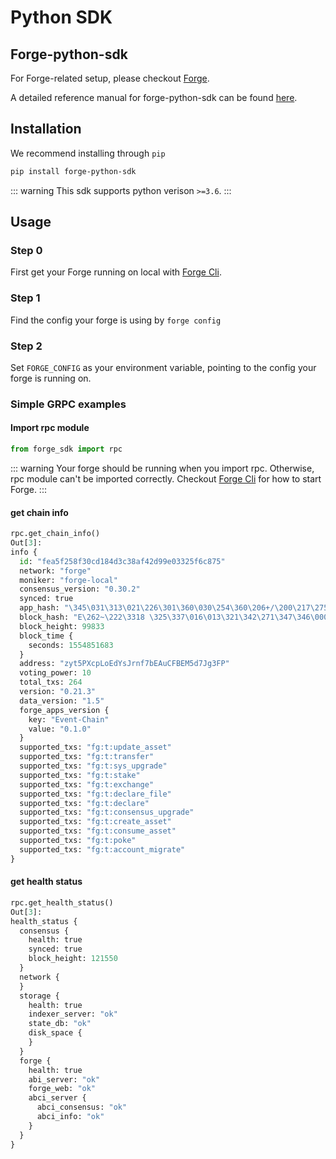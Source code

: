 # Python SDK
## Forge-python-sdk
For Forge-related setup, please checkout [Forge](https://github.com/ArcBlock/forge).   

A detailed reference manual for forge-python-sdk can be found [here](https://docs.arcblock.io/forge-python-sdk/index.html).


## Installation

We recommend installing through `pip`
```sh
pip install forge-python-sdk
```
::: warning
This sdk supports python verison `>=3.6`. 
:::

## Usage

### Step 0
First get your Forge running on local with [Forge Cli](https://github.com/ArcBlock/forge-js/tree/master/packages/forge-cli). 

### Step 1
Find the config your forge is using by `forge config`

### Step 2
Set `FORGE_CONFIG` as your environment variable, pointing to the config your forge is running on.

### Simple GRPC examples

#### Import rpc module
```python
from forge_sdk import rpc
```
::: warning
Your forge should be running when you import rpc. Otherwise, rpc module can't be imported correctly. Checkout  [Forge Cli](https://github.com/ArcBlock/forge-js/tree/master/packages/forge-cli) for how to start Forge.
:::


#### get chain info
```python
rpc.get_chain_info()
Out[3]:
info {
  id: "fea5f258f30cd184d3c38af42d99e03325f6c875"
  network: "forge"
  moniker: "forge-local"
  consensus_version: "0.30.2"
  synced: true
  app_hash: "\345\031\313\021\226\301\360\030\254\360\206+/\200\217\275/\r`\021\026\243\342g1\256\335\340\246lr\213"
  block_hash: "E\262~\222\3318 \325\337\016\013\321\342\271\347\346\000\264uC\225nc\354\275n\020~\372x#e"
  block_height: 99833
  block_time {
    seconds: 1554851683
  }
  address: "zyt5PXcpLoEdYsJrnf7bEAuCFBEM5d7Jg3FP"
  voting_power: 10
  total_txs: 264
  version: "0.21.3"
  data_version: "1.5"
  forge_apps_version {
    key: "Event-Chain"
    value: "0.1.0"
  }
  supported_txs: "fg:t:update_asset"
  supported_txs: "fg:t:transfer"
  supported_txs: "fg:t:sys_upgrade"
  supported_txs: "fg:t:stake"
  supported_txs: "fg:t:exchange"
  supported_txs: "fg:t:declare_file"
  supported_txs: "fg:t:declare"
  supported_txs: "fg:t:consensus_upgrade"
  supported_txs: "fg:t:create_asset"
  supported_txs: "fg:t:consume_asset"
  supported_txs: "fg:t:poke"
  supported_txs: "fg:t:account_migrate"
}

```

#### get health status
```python
rpc.get_health_status()
Out[3]: 
health_status {
  consensus {
    health: true
    synced: true
    block_height: 121550
  }
  network {
  }
  storage {
    health: true
    indexer_server: "ok"
    state_db: "ok"
    disk_space {
    }
  }
  forge {
    health: true
    abi_server: "ok"
    forge_web: "ok"
    abci_server {
      abci_consensus: "ok"
      abci_info: "ok"
    }
  }
}
```
